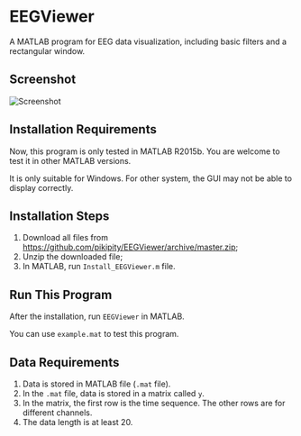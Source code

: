 # EEGViewer
A MATLAB program for EEG data visualization, including basic filters and a rectangular window.

## Screenshot
![Screenshot](https://github.com/pikipity/EEGViewer/blob/master/ScreenShot.PNG?raw=true)

## Installation Requirements

Now, this program is only tested in MATLAB R2015b. You are welcome to test it in other MATLAB versions.

It is only suitable for Windows. For other system, the GUI may not be able to display correctly. 

## Installation Steps

1. Download all files from <https://github.com/pikipity/EEGViewer/archive/master.zip>;
2. Unzip the downloaded file;
3. In MATLAB, run `Install_EEGViewer.m` file.

## Run This Program

After the installation, run `EEGViewer` in MATLAB.

You can use `example.mat` to test this program.

## Data Requirements

1. Data is stored in MATLAB file (`.mat` file).
2. In the `.mat` file, data is stored in a matrix called `y`.
3. In the matrix, the first row is the time sequence. The other rows are for different channels.
4. The data length is at least 20.
